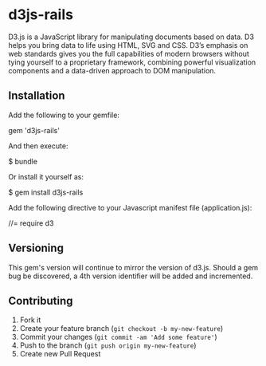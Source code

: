 # d3js-rails

D3.js is a JavaScript library for manipulating documents based on data. D3 helps you bring data to life using HTML, SVG and CSS. D3’s emphasis on web standards gives you the full capabilities of modern browsers without tying yourself to a proprietary framework, combining powerful visualization components and a data-driven approach to DOM manipulation.

## Installation

Add the following to your gemfile:

  gem 'd3js-rails'

And then execute:

  $ bundle

Or install it yourself as:

  $ gem install d3js-rails

Add the following directive to your Javascript manifest file (application.js):

  //= require d3

## Versioning

This gem's version will continue to mirror the version of d3.js. Should a gem bug be discovered, a 4th version identifier will be added and incremented.

## Contributing

1. Fork it
2. Create your feature branch (`git checkout -b my-new-feature`)
3. Commit your changes (`git commit -am 'Add some feature'`)
4. Push to the branch (`git push origin my-new-feature`)
5. Create new Pull Request
